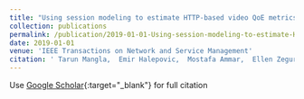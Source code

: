```yaml
---
title: "Using session modeling to estimate HTTP-based video QoE metrics from encrypted network traffic"
collection: publications
permalink: /publication/2019-01-01-Using-session-modeling-to-estimate-HTTP-based-video-QoE-metrics-from-encrypted-network-traffic
date: 2019-01-01
venue: 'IEEE Transactions on Network and Service Management'
citation: ' Tarun Mangla,  Emir Halepovic,  Mostafa Ammar,  Ellen Zegura, &quot;Using session modeling to estimate HTTP-based video QoE metrics from encrypted network traffic.&quot; IEEE Transactions on Network and Service Management, 2019.'
---
```

Use [Google Scholar](https://scholar.google.com/scholar?q=Using+session+modeling+to+estimate+HTTP+based+video+QoE+metrics+from+encrypted+network+traffic){:target="_blank"} for full citation